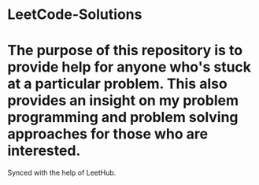 # LeetCode-Solutions
# The purpose of this repository is to provide help for anyone who's stuck at a particular problem. This also provides an insight on my problem programming and problem solving approaches for those who are interested. 
Synced with the help of LeetHub.
